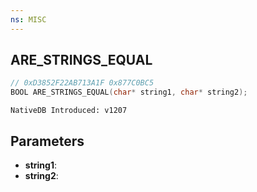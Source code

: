 ```yaml
---
ns: MISC
---
```

## ARE_STRINGS_EQUAL

```c
// 0xD3852F22AB713A1F 0x877C0BC5
BOOL ARE_STRINGS_EQUAL(char* string1, char* string2);
```

```
NativeDB Introduced: v1207
```

## Parameters
* **string1**:
* **string2**:
